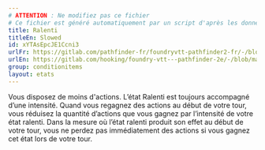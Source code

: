 ```yaml
---
# ATTENTION : Ne modifiez pas ce fichier
# Ce fichier est généré automatiquement par un script d'après les données du module Foundry VTT officiel et de sa traduction
title: Ralenti
titleEn: Slowed
id: xYTAsEpcJE1Ccni3
urlFr: https://gitlab.com/pathfinder-fr/foundryvtt-pathfinder2-fr/-/blob/master/data/conditionitems/xYTAsEpcJE1Ccni3.htm
urlEn: https://gitlab.com/hooking/foundry-vtt---pathfinder-2e/-/blob/master/packs/data/conditionitems.db/slowed.json
group: conditionitems
layout: etats
---
```

Vous disposez de moins d'actions. L’état Ralenti est toujours accompagné d’une intensité. Quand vous regagnez des actions au début de votre tour, vous réduisez la quantité d’actions que vous gagnez par l’intensité de votre état ralenti. Dans la mesure où l’état ralenti produit son effet au début de votre tour, vous ne perdez pas immédiatement des actions si vous gagnez cet état lors de votre tour.


